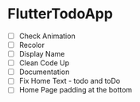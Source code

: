 # FlutterTodoApp
- [ ] Check Animation
- [ ] Recolor
- [ ] Display Name
- [ ] Clean Code Up
- [ ] Documentation
- [ ] Fix Home Text - todo and toDo
- [ ] Home Page padding at the bottom